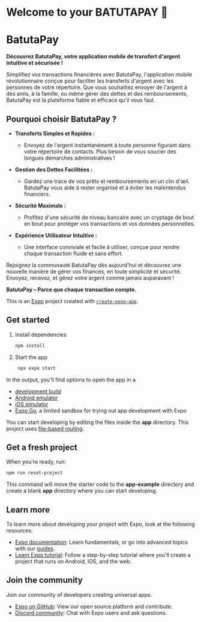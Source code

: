 # Welcome to your BATUTAPAY 👋

# BatutaPay

**Découvrez BatutaPay, votre application mobile de transfert d'argent intuitive et sécurisée !**

Simplifiez vos transactions financières avec BatutaPay, l'application mobile révolutionnaire conçue pour faciliter les transferts d'argent avec les personnes de votre répertoire. Que vous souhaitiez envoyer de l'argent à des amis, à la famille, ou même gérer des dettes et des remboursements, BatutaPay est la plateforme fiable et efficace qu'il vous faut.

## Pourquoi choisir BatutaPay ?

- **Transferts Simples et Rapides :** 
  - Envoyez de l'argent instantanément à toute personne figurant dans votre répertoire de contacts. Plus besoin de vous soucier des longues démarches administratives !

- **Gestion des Dettes Facilitées :** 
  - Gardez une trace de vos prêts et remboursements en un clin d'œil. BatutaPay vous aide à rester organisé et à éviter les malentendus financiers.

- **Sécurité Maximale :** 
  - Profitez d'une sécurité de niveau bancaire avec un cryptage de bout en bout pour protéger vos transactions et vos données personnelles.

- **Expérience Utilisateur Intuitive :** 
  - Une interface conviviale et facile à utiliser, conçue pour rendre chaque transaction fluide et sans effort.

Rejoignez la communauté BatutaPay dès aujourd'hui et découvrez une nouvelle manière de gérer vos finances, en toute simplicité et sécurité. Envoyez, recevez, et gérez votre argent comme jamais auparavant !

**BatutaPay – Parce que chaque transaction compte.**


This is an [Expo](https://expo.dev) project created with [`create-expo-app`](https://www.npmjs.com/package/create-expo-app).

## Get started

1. Install dependencies

   ```bash
   npm install
   ```

2. Start the app

   ```bash
    npx expo start
   ```

In the output, you'll find options to open the app in a

- [development build](https://docs.expo.dev/develop/development-builds/introduction/)
- [Android emulator](https://docs.expo.dev/workflow/android-studio-emulator/)
- [iOS simulator](https://docs.expo.dev/workflow/ios-simulator/)
- [Expo Go](https://expo.dev/go), a limited sandbox for trying out app development with Expo

You can start developing by editing the files inside the **app** directory. This project uses [file-based routing](https://docs.expo.dev/router/introduction).

## Get a fresh project

When you're ready, run:

```bash
npm run reset-project
```

This command will move the starter code to the **app-example** directory and create a blank **app** directory where you can start developing.

## Learn more

To learn more about developing your project with Expo, look at the following resources:

- [Expo documentation](https://docs.expo.dev/): Learn fundamentals, or go into advanced topics with our [guides](https://docs.expo.dev/guides).
- [Learn Expo tutorial](https://docs.expo.dev/tutorial/introduction/): Follow a step-by-step tutorial where you'll create a project that runs on Android, iOS, and the web.

## Join the community

Join our community of developers creating universal apps.

- [Expo on GitHub](https://github.com/expo/expo): View our open source platform and contribute.
- [Discord community](https://chat.expo.dev): Chat with Expo users and ask questions.
